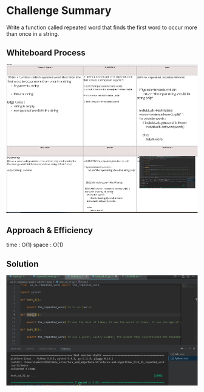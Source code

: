 # Challenge Summary
<!-- Description of the challenge -->

Write a function called repeated word that finds the first word to occur more than once in a string.
 

## Whiteboard Process
<!-- Embedded whiteboard image -->
![](31ll.PNG)

## Approach & Efficiency
<!-- What approach did you take? Why? What is the Big O space/time for this approach? -->
time : O(1)
space : O(1)

## Solution
<!-- Show how to run your code, and examples of it in action -->
![](311.PNG)

